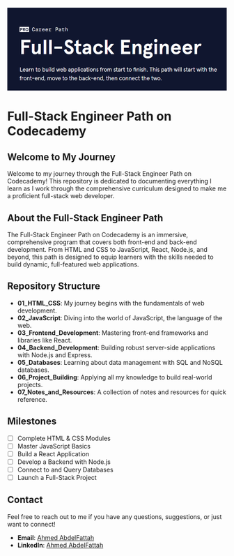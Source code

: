 ![Codecademy Full-Stack Engineer Path](Full-Stack-Engineer-Path%20photo.png)

# Full-Stack Engineer Path on Codecademy

## Welcome to My Journey

Welcome to my journey through the Full-Stack Engineer Path on Codecademy! This repository is dedicated to documenting everything I learn as I work through the comprehensive curriculum designed to make me a proficient full-stack web developer.

## About the Full-Stack Engineer Path

The Full-Stack Engineer Path on Codecademy is an immersive, comprehensive program that covers both front-end and back-end development. From HTML and CSS to JavaScript, React, Node.js, and beyond, this path is designed to equip learners with the skills needed to build dynamic, full-featured web applications.

## Repository Structure

- **01_HTML_CSS**: My journey begins with the fundamentals of web development.
- **02_JavaScript**: Diving into the world of JavaScript, the language of the web.
- **03_Frontend_Development**: Mastering front-end frameworks and libraries like React.
- **04_Backend_Development**: Building robust server-side applications with Node.js and Express.
- **05_Databases**: Learning about data management with SQL and NoSQL databases.
- **06_Project_Building**: Applying all my knowledge to build real-world projects.
- **07_Notes_and_Resources**: A collection of notes and resources for quick reference.

## Milestones

- [ ] Complete HTML & CSS Modules
- [ ] Master JavaScript Basics
- [ ] Build a React Application
- [ ] Develop a Backend with Node.js
- [ ] Connect to and Query Databases
- [ ] Launch a Full-Stack Project

## Contact

Feel free to reach out to me if you have any questions, suggestions, or just want to connect!

- **Email**: [Ahmed AbdelFattah](mailto:ahmed3bdlfta7@gmail.com)
- **LinkedIn**: [Ahmed AbdelFattah](www.linkedin.com/in/ahmed~abdelfattah)
